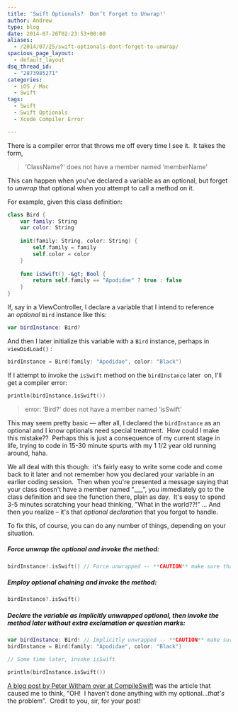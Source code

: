 ```yaml
---
title: 'Swift Optionals?  Don’t Forget to Unwrap!'
author: Andrew
type: blog
date: 2014-07-26T02:23:53+00:00
aliases:
  - /2014/07/25/swift-optionals-dont-forget-to-unwrap/
spacious_page_layout:
  - default_layout
dsq_thread_id:
  - "2873985271"
categories:
  - iOS / Mac
  - Swift
tags:
  - Swift
  - Swift Optionals
  - Xcode Compiler Error

---
```

There is a compiler error that throws me off every time I see it.  It takes the form,

> &#8216;ClassName?' does not have a member named &#8216;memberName'

This can happen when you've declared a variable as an optional, but forget to _unwrap_ that optional when you attempt to call a method on it.

For example, given this class definition:

```swift
class Bird {
	var family: String
	var color: String
 
	init(family: String, color: String) {
		self.family = family
		self.color = color
	}
 
	func isSwift() -&gt; Bool {
		return self.family == "Apodidae" ? true : false
	}
}
```

If, say in a ViewController, I declare a variable that I intend to reference an _optional_ `Bird` instance like this:

```swift
var birdInstance: Bird?
```

And then I later initialize this variable with a `Bird` instance, perhaps in `viewDidLoad()` :

```swift
birdInstance = Bird(family: "Apodidae", color: "Black")
```

If I attempt to invoke the `isSwift` method on the `birdInstance` later  on, I'll get a compiler error:

```swift
println(birdInstance.isSwift())
```

> error: &#8216;Bird?' does not have a member named &#8216;isSwift'

This may seem pretty basic &#8212; after all, I declared the `birdInstance` as an optional and I know optionals need special treatment.  How could I make this mistake??  Perhaps this is just a consequence of my current stage in life, trying to code in 15-30 minute spurts with my 1 1/2 year old running around, haha.

We all deal with this though:  it's fairly easy to write some code and come back to it later and not remember how you declared your variable in an earlier coding session.  Then when you're presented a message saying that your class doesn't have a member named "\___&#8221;, you immediately go to the class definition and see the function there, plain as day.  It's easy to spend 3-5 minutes scratching your head thinking, "What in the world??!&#8221; &#8230; And then you realize – it's that _optional declaration_ that you forgot to handle.

To fix this, of course, you can do any number of things, depending on your situation.

##### Force unwrap the optional and invoke the method:

```swift
birdInstance!.isSwift() // Force unwrapped -- **CAUTION** make sure that birdInstance gets instantiated before you do this,&nbsp;or you'll get a runtime error
```

##### Employ optional chaining and invoke the method:

```swift
birdInstance?.isSwift()
```

##### Declare the variable as implicitly unwrapped optional, then invoke the method later without extra exclamation or question marks:

```swift
var birdInstance: Bird! // Implicitly unwrapped -- **CAUTION** make sure that birdInstance gets instantiated before you use it, or you'll get a runtime error
birdInstance = Bird(family: "Apodidae", color: "Black")

// Some time later, invoke isSwift

println(birdInstance.isSwift())
```

<a title="CompileSwift - Optionals" href="http://www.compileswift.com/intermediate/optionals/?utm_content=bufferfba01&utm_medium=social&utm_source=twitter.com&utm_campaign=buffer" target="_blank">A blog post by Peter Witham over at CompileSwift</a> was the article that caused me to think, "OH!  I haven't done anything with my optional&#8230;_that's_ the problem&#8221;.  Credit to you, sir, for your post!